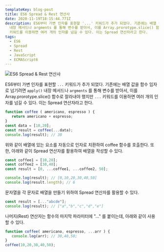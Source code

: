 ```yaml
---
templateKey: blog-post
title: ES6 Spread & Rest 연산사
date: 2020-11-19T18:15:44.771Z
description: ES6부터 가변 인자를 표현할 '...' 키워드가 추가 되었다. 기존에는 배열 값을 함수 임자로 넘기려면 apply()
  내장 메서드나 argments 를 통해 변수를 받아서, 이를 Array.prorotype.slice() 함수로 잘라내야 했지만 '...'
  키워드를 이용하면 여러 개의 인자를 넘길 수 있다. 이는 Spread 연산자라고 한다.
tags:
  - ES6
  - Spread
  - Rest
  - JavaScript
  - ECMAScript6
---
```

![ES6 Spread & Rest 연산사](/assets/es6.png "ES6 Spread & Rest 연산사")

ES6부터 가변 인자를 표현할 `...` 키워드가 추가 되었다. 기존에는 배열 값을 함수 임자로 넘기려면 `apply()` 내장 메서드나 `argments` 를 통해 변수를 받아서, 이를 Array.prorotype.slice() 함수로 잘라내야 했지만 `...` 키워드를 이용하면 여러 개의 인자를 넘길 수 있다. 이는 Spread 연산자라고 한다.

```javascript
function coffee ( americano, espresso ) {
   return americano + espresso;
}
const data = [10,20];
const result = coffee(...data);
console.log(result); // 30
```

위와 같이 배열에 있는 요소를 자동으로 인자로 치환하여 coffee 함수를 호출한다. 또한, 아래와 같이 Spread 연산자를 활용하여 배열을 작성할 수 있다.

```javascript
const coffee1 = [10,20];
const coffee2 = [30,40];
const result = [0, ...coffee1, ...coffee2, 50];

console.log(result); // [0,10,20,30,40,50]
console.log(result.length); // 6
```

문자열을 각 문자로 배열을 만들기 위하여 Spread 연산자를 활용할 수 있다.

```javascript
const result = [..."abcde"];
console.log(result); // ["a","b","c","d","e"]
```

나머지(Rest) 연산자는 함수의 마지막 파라미터에 "..." 를 붙이는데, 아래와 같이 사용할 수 있다.

```javascript
function coffee( americano, espresso, ...arr ) {
   console.log(arr); // 30,40,50;
}
coffee(10,20,30,40,50);
```